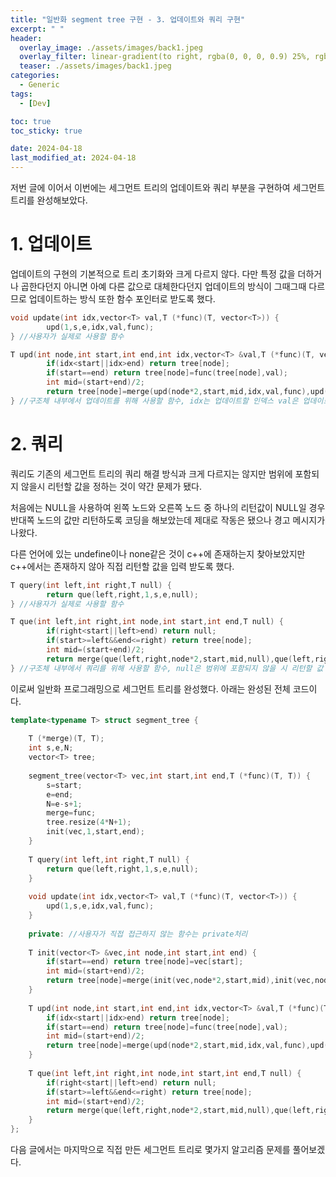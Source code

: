 ```yaml
---
title: "일반화 segment tree 구현 - 3. 업데이트와 쿼리 구현"
excerpt: " "
header:
  overlay_image: ./assets/images/back1.jpeg
  overlay_filter: linear-gradient(to right, rgba(0, 0, 0, 0.9) 25%, rgba(0, 0, 0, 0))
  teaser: ./assets/images/back1.jpeg
categories:
  - Generic
tags:
  - [Dev]

toc: true
toc_sticky: true

date: 2024-04-18
last_modified_at: 2024-04-18
---
```

저번 글에 이어서 이번에는 세그먼트 트리의 업데이트와 쿼리 부분을 구현하여 세그먼트 트리를 완성해보았다.

<h1>1. 업데이트</h1>

업데이트의 구현의 기본적으로 트리 초기화와 크게 다르지 않다. 다만 특정 값을 더하거나 곱한다던지 아니면 아예 다른 값으로 대체한다던지 업데이트의 방식이 그때그때 다르므로 업데이트하는 방식 또한 함수 포인터로 받도록 했다.
```cpp
void update(int idx,vector<T> val,T (*func)(T, vector<T>)) {
		upd(1,s,e,idx,val,func);
} //사용자가 실제로 사용할 함수

T upd(int node,int start,int end,int idx,vector<T> &val,T (*func)(T, vector<T>)) {
		if(idx<start||idx>end) return tree[node];
		if(start==end) return tree[node]=func(tree[node],val);
		int mid=(start+end)/2;
		return tree[node]=merge(upd(node*2,start,mid,idx,val,func),upd(node*2+1,mid+1,end,idx,val,func));
} //구조체 내부에서 업데이트를 위해 사용할 함수, idx는 업데이트할 인덱스 val은 업데이트에 사용할 값들
```

<h1>2. 쿼리</h1>

쿼리도 기존의 세그먼트 트리의 쿼리 해결 방식과 크게 다르지는 않지만 범위에 포함되지 않을시 리턴할 값을 정하는 것이 약간 문제가 됐다.

처음에는 NULL을 사용하여 왼쪽 노드와 오른쪽 노드 중 하나의 리턴값이 NULL일 경우 반대쪽 노드의 값만 리턴하도록 코딩을 해보았는데 제대로 작동은 됐으나 경고 메시지가 나왔다.

다른 언어에 있는 undefine이나 none같은 것이 c++에 존재하는지 찾아보았지만 c++에서는 존재하지 않아 직접 리턴할 값을 입력 받도록 했다.
```cpp
T query(int left,int right,T null) {
        return que(left,right,1,s,e,null);
} //사용자가 실제로 사용할 함수

T que(int left,int right,int node,int start,int end,T null) {
        if(right<start||left>end) return null;
        if(start>=left&&end<=right) return tree[node];
        int mid=(start+end)/2;
        return merge(que(left,right,node*2,start,mid,null),que(left,right,node*2+1,mid+1,end,null));
} //구조체 내부에서 쿼리를 위해 사용할 함수, null은 범위에 포함되지 않을 시 리턴할 값
```

이로써 일반화 프로그래밍으로 세그먼트 트리를 완성했다.  아래는 완성된 전체 코드이다.

```cpp
template<typename T> struct segment_tree {
	
	T (*merge)(T, T);
	int s,e,N;
	vector<T> tree;
	
	segment_tree(vector<T> vec,int start,int end,T (*func)(T, T)) {
		s=start;
		e=end;
		N=e-s+1;
		merge=func;
		tree.resize(4*N+1);
		init(vec,1,start,end);
	}
	
	T query(int left,int right,T null) {
		return que(left,right,1,s,e,null);
	}
	
	void update(int idx,vector<T> val,T (*func)(T, vector<T>)) {
		upd(1,s,e,idx,val,func);
	}
	
	private: //사용자가 직접 접근하지 않는 함수는 private처리
	
	T init(vector<T> &vec,int node,int start,int end) {
		if(start==end) return tree[node]=vec[start];
		int mid=(start+end)/2;
		return tree[node]=merge(init(vec,node*2,start,mid),init(vec,node*2+1,mid+1,end));
	}
	
	T upd(int node,int start,int end,int idx,vector<T> &val,T (*func)(T, vector<T>)) {
		if(idx<start||idx>end) return tree[node];
		if(start==end) return tree[node]=func(tree[node],val);
		int mid=(start+end)/2;
		return tree[node]=merge(upd(node*2,start,mid,idx,val,func),upd(node*2+1,mid+1,end,idx,val,func));
	}
	
	T que(int left,int right,int node,int start,int end,T null) {
		if(right<start||left>end) return null;
		if(start>=left&&end<=right) return tree[node];
		int mid=(start+end)/2;
		return merge(que(left,right,node*2,start,mid,null),que(left,right,node*2+1,mid+1,end,null));
	}
};
```

다음 글에서는 마지막으로 직접 만든 세그먼트 트리로 몇가지 알고리즘 문제를 풀어보겠다.